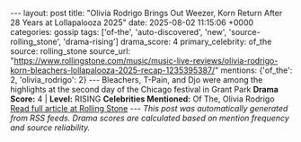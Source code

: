 --- layout: post title: "Olivia Rodrigo Brings Out Weezer, Korn Return After 28 Years at Lollapalooza 2025" date: 2025-08-02 11:15:06 +0000 categories: gossip tags: ['of-the', 'auto-discovered', 'new', 'source-rolling_stone', 'drama-rising'] drama_score: 4 primary_celebrity: of_the source: rolling_stone source_url: "https://www.rollingstone.com/music/music-live-reviews/olivia-rodrigo-korn-bleachers-lollapalooza-2025-recap-1235395387/" mentions: {'of_the': 2, 'olivia_rodrigo': 2} --- Bleachers, T-Pain, and Djo were among the highlights at the second day of the Chicago festival in Grant Park **Drama Score:** 4 | **Level:** RISING **Celebrities Mentioned:** Of The, Olivia Rodrigo [Read full article at Rolling Stone](https://www.rollingstone.com/music/music-live-reviews/olivia-rodrigo-korn-bleachers-lollapalooza-2025-recap-1235395387/) --- *This post was automatically generated from RSS feeds. Drama scores are calculated based on mention frequency and source reliability.*